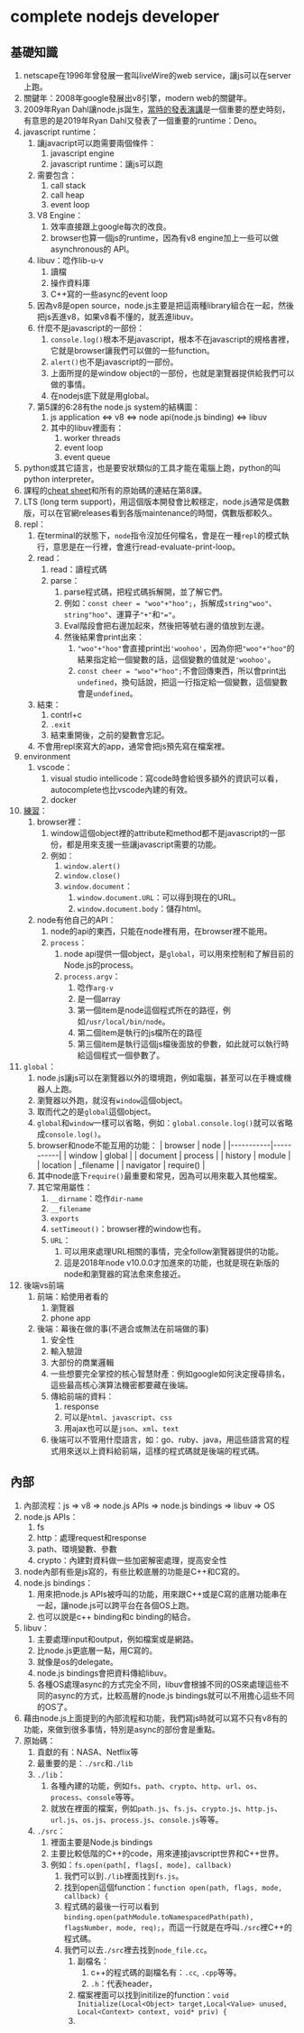 # complete nodejs developer

## 基礎知識

1. netscape在1996年曾發展一套叫liveWire的web service，讓js可以在server上跑。
2. 關鍵年：2008年google發展出v8引擎，modern web的關鍵年。
3. 2009年Ryan Dahl讓node.js誕生，[當時的發表演講](https://www.youtube.com/watch?v=ztspvPYybIY)是一個重要的歷史時刻，有意思的是2019年Ryan Dahl又發表了一個重要的runtime：Deno。
4. javascript runtime：
   1. 讓javacript可以跑需要兩個條件：
      1. javascript engine
      2. javascript runtime：讓js可以跑
   2. 需要包含：
      1. call stack
      2. call heap
      3. event loop
   3. V8 Engine：
      1. 效率直接跟上google每次的改良。
      2. browser也算一個js的runtime，因為有v8 engine加上一些可以做asynchronous的 API。
   4. libuv：唸作lib-u-v
      1. 讀檔
      2. 操作資料庫
      3. C++寫的一些async的event loop
   5. 因為v8是open source，node.js主要是把這兩種library組合在一起，然後把js丟進v8，如果v8看不懂的，就丟進libuv。
   6. 什麼不是javascript的一部份：
      1. `console.log()`根本不是javascript，根本不在javascript的規格書裡，它就是browser讓我們可以做的一些function。
      2. `alert()`也不是javascript的一部份。
      3. 上面所提的是window object的一部份，也就是瀏覽器提供給我們可以做的事情。
      4. 在nodejs底下就是用global。
   7. 第5課的6:28有the node.js system的結構圖：
      1. js application <=> v8 <=> node api(node.js binding) <=> libuv
      2. 其中的libuv裡面有：
         1. worker threads
         2. event loop
         3. event queue
5. python或其它語言，也是要安狀類似的工具才能在電腦上跑，python的叫python interpreter。
6. 課程的[cheat sheet](https://zerotomastery.io/cheatsheets/node-js-cheat-sheet/?utm_source=udemy&utm_medium=coursecontent)和所有的原始碼的連結在第8課。
7. LTS (long term support)，用這個版本開發會比較穩定，node.js通常是偶數版，可以在官網releases看到各版maintenance的時間，偶數版都較久。
8. repl：
   1. 在terminal的狀態下，`node`指令沒加任何檔名，會是在一種`repl`的模式執行，意思是在一行裡，會進行read-evaluate-print-loop。
   2. read：
      1. read：讀程式碼
      2. parse：
         1. parse程式碼，把程式碼拆解開，並了解它們。
         2. 例如：`const cheer = "woo"+"hoo";`，拆解成`string"woo"`、`string"hoo"`、運算子`"+"`和`"="`。
         3. Eval階段會把右邊加起來，然後把等號右邊的值放到左邊。
         4. 然後結果會print出來：
            1. `"woo"+"hoo"`會直接print出`'woohoo'`，因為你把`"woo"+"hoo"`的結果指定給一個變數的話，這個變數的值就是`'woohoo'`。
            2. `const cheer = "woo"+"hoo";`不會回傳東西，所以會print出`undefined`，換句話說，把這一行指定給一個變數，這個變數會是`undefined`。
   3. 結束：
      1. contrl+c
      2. `.exit`
      3. 結束重開後，之前的變數會忘記。
   4. 不會用repl來寫大的app，通常會把js預先寫在檔案裡。
9. environment
   1. vscode：
      1. visual studio intellicode：寫code時會給很多額外的資訊可以看，autocomplete也比vscode內建的有效。
      2. docker
10. [練習](https://github.com/yellowful/node-argv)：
    1. browser裡：
       1. window這個object裡的attribute和method都不是javascript的一部份，都是用來支援一些讓javascript需要的功能。
       2. 例如：
          1. `window.alert()`
          2. `window.close()`
          3. `window.document`：
             1. `window.document.URL`：可以得到現在的URL。
             2. `window.document.body`：儲存html。
    2. node有他自己的API：
       1. node的api的東西，只能在node裡有用，在browser裡不能用。
       2. `process`：
          1. node api提供一個object，是`global`，可以用來控制和了解目前的Node.js的process。
          2. `process.argv`：
             1. 唸作`arg-v`
             2. 是一個array
             3. 第一個item是node這個程式所在的路徑，例如`/usr/local/bin/node`。
             4. 第二個item是執行的js檔所在的路徑
             5. 第三個item是執行這個js檔後面放的參數，如此就可以執行時給這個程式一個參數了。
11. `global`：
    1. node.js讓js可以在瀏覽器以外的環境跑，例如電腦，甚至可以在手機或機器人上跑。
    2. 瀏覽器以外跑，就沒有`window`這個object。
    3. 取而代之的是`global`這個object。
    4. `global`和`window`一樣可以省略，例如：`global.console.log()`就可以省略成`console.log()`。
    5. browser和node不能互用的功能：
      | browser   | node      |
      |-----------|-----------|
      | window    | global    |
      | document  | process   |
      | history   | module    |
      | location  | _filename |
      | navigator | require() |
    6. 其中node底下`require()`最重要和常見，因為可以用來載入其他檔案。
    7. 其它常用屬性：
       1. `__dirname`：唸作`dir-name`
       2. `__filename`
       3. `exports`
       4. `setTimeout()`：browser裡的window也有。
       5. `URL`：
          1. 可以用來處理URL相關的事情，完全follow瀏覽器提供的功能。
          2. 這是2018年node v10.0.0才加進來的功能，也就是現在新版的node和瀏覽器的寫法愈來愈接近。
12. 後端vs前端
    1. 前端：給使用者看的
       1. 瀏覽器
       2. phone app
    2. 後端：幕後在做的事(不適合或無法在前端做的事)
       1. 安全性
       2. 輸入驗證
       3. 大部份的商業邏輯
       4. 一些想要完全掌控的核心智慧財產：例如google如何決定搜尋排名，這些最高核心演算法機密都要藏在後端。
       5. 傳給前端的資料：
          1. response
          2. 可以是`html`、`javascript`、`css`
          3. 用ajax也可以是`json`、`xml`、`text`
       6. 後端可以不管用什麼語言，如：go、ruby、java，用這些語言寫的程式用來送以上資料給前端，這樣的程式碼就是後端的程式碼。

## 內部

1. 內部流程：js => v8 => node.js APIs => node.js bindings => libuv => OS
2. node.js APIs：
   1. fs
   2. http：處理request和response
   3. path、環境變數、參數
   4. crypto：內建對資料做一些加密解密處理，提高安全性
3. node內部有些是js寫的，有些比較底層的功能是C++和C寫的。
4. node.js bindings：
   1. 用來把node.js APIs被呼叫的功能，用來跟C++或是C寫的底層功能串在一起，讓node.js可以跨平台在各個OS上跑。
   2. 也可以說是c++ binding和c binding的結合。
5. libuv：
   1. 主要處理input和output，例如檔案或是網路。
   2. 比node.js更底層一點，用C寫的。
   3. 就像是os的delegate。
   4. node.js bindings會把資料傳給libuv。
   5. 各種OS處理async的方式完全不同，libuv會根據不同的OS來處理這些不同的async的方式，比較高層的node.js bindings就可以不用擔心這些不同的OS了。
6. 藉由node.js上面提到的內部流程和功能，我們寫js時就可以寫不只有v8有的功能，來做到很多事情，特別是async的部份會是重點。
7. 原始碼：
   1. 貢獻的有：NASA、Netflix等
   2. 最重要的是：`./src`和`./lib`
   3. `./lib`：
      1. 各種內建的功能，例如`fs`、`path`、`crypto`、`http`、`url`、`os`、`process`、`console`等等。
      2. 就放在裡面的檔案，例如`path.js`、`fs.js`、`crypto.js`、`http.js`、`url.js`、`os.js`、`process.js`、`console.js`等等。
   4. `./src`：
      1. 裡面主要是Node.js bindings
      2. 主要比較低階的C++的code，用來連接javscript世界和C++世界。
      3. 例如：`fs.open(path[, flags[, mode], callback)`
         1. 我們可以到`./lib`裡面找到`fs.js`。
         2. 找到open這個function：`function open(path, flags, mode, callback) {`
         3. 程式碼的最後一行可以看到`binding.open(pathModule.toNamespacedPath(path), flagsNumber, mode, req);`，而這一行就是在呼叫`./src`裡C++的程式碼。
         4. 我們可以去`./src`裡去找到`node_file.cc`。
            1. 副檔名：
               1. c++的程式碼的副檔名有：`.cc`, `.cpp`等等。
               2. `.h`：代表header，
            2. 檔案裡面可以找到initilize的function：`void Initialize(Local<Object> target,Local<Value> unused, Local<Context> context, void* priv) {`
            3. 